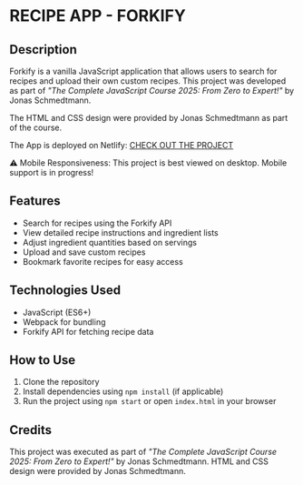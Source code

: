 # RECIPE APP - FORKIFY

## Description

Forkify is a vanilla JavaScript application that allows users to search for recipes and upload their own custom recipes. This project was developed as part of _"The Complete JavaScript Course 2025: From Zero to Expert!"_ by Jonas Schmedtmann.

The HTML and CSS design were provided by Jonas Schmedtmann as part of the course.

The App is deployed on Netlify:
[CHECK OUT THE PROJECT](https://forkify-recipe-app-daria-aleshina.netlify.app/)

⚠️ Mobile Responsiveness: This project is best viewed on desktop. Mobile support is in progress!

## Features

- Search for recipes using the Forkify API
- View detailed recipe instructions and ingredient lists
- Adjust ingredient quantities based on servings
- Upload and save custom recipes
- Bookmark favorite recipes for easy access

## Technologies Used

- JavaScript (ES6+)
- Webpack for bundling
- Forkify API for fetching recipe data

## How to Use

1. Clone the repository
2. Install dependencies using `npm install` (if applicable)
3. Run the project using `npm start` or open `index.html` in your browser

## Credits

This project was executed as part of _"The Complete JavaScript Course 2025: From Zero to Expert!"_ by Jonas Schmedtmann. HTML and CSS design were provided by Jonas Schmedtmann.

